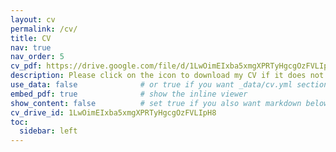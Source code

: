```yaml
---
layout: cv
permalink: /cv/
title: CV
nav: true
nav_order: 5
cv_pdf: https://drive.google.com/file/d/1LwOimEIxba5xmgXPRTyHgcgOzFVLIpH8/preview # you can also use external links here
description: Please click on the icon to download my CV if it does not appear in your browser.
use_data: false              # or true if you want _data/cv.yml sections too
embed_pdf: true              # show the inline viewer
show_content: false          # set true if you also want markdown below
cv_drive_id: 1LwOimEIxba5xmgXPRTyHgcgOzFVLIpH8
toc:
  sidebar: left
---
```



